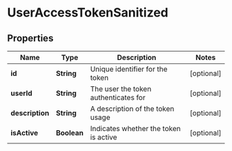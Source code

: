 
# UserAccessTokenSanitized

## Properties
Name | Type | Description | Notes
------------ | ------------- | ------------- | -------------
**id** | **String** | Unique identifier for the token |  [optional]
**userId** | **String** | The user the token authenticates for |  [optional]
**description** | **String** | A description of the token usage |  [optional]
**isActive** | **Boolean** | Indicates whether the token is active |  [optional]




